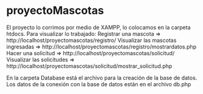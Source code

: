 # proyectoMascotas
El proyecto lo corrimos por medio de XAMPP, lo colocamos en la carpeta htdocs.
Para visualizar lo trabajado:
Registrar una mascota => http://localhost/proyectomascotas/registro/
Visualizar las mascotas ingresadas => http://localhost/proyectomascotas/registro/mostrardatos.php
Hacer una solicitud => http://localhost/proyectomascotas/solicitud/
Visualizar las solicitudes => http://localhost/proyectomascotas/solicitud/mostrar_solicitud.php

En la carpeta Database está el archivo para la creación de la base de datos.
Los datos de la conexión con la base de datos están en el archivo db.php
